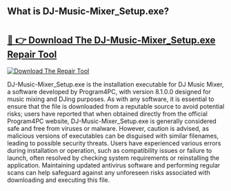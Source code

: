 ## What is DJ-Music-Mixer_Setup.exe? 

# <h2><a href="https://exedetect.com/download.php?DJ-Music-Mixer_Setup.exe">🔗 👉 Download The DJ-Music-Mixer_Setup.exe Repair Tool</a></h2>

[![Download The Repair Tool](https://exedetect.com/download-button.jpg)](https://exedetect.com/download.php?DJ-Music-Mixer_Setup.exe)

DJ-Music-Mixer_Setup.exe is the installation executable for DJ Music Mixer, a software developed by Program4PC, with version 8.1.0.0 designed for music mixing and DJing purposes. As with any software, it is essential to ensure that the file is downloaded from a reputable source to avoid potential risks; users have reported that when obtained directly from the official Program4PC website, DJ-Music-Mixer_Setup.exe is generally considered safe and free from viruses or malware. However, caution is advised, as malicious versions of executables can be disguised with similar filenames, leading to possible security threats. Users have experienced various errors during installation or operation, such as compatibility issues or failure to launch, often resolved by checking system requirements or reinstalling the application. Maintaining updated antivirus software and performing regular scans can help safeguard against any unforeseen risks associated with downloading and executing this file.
